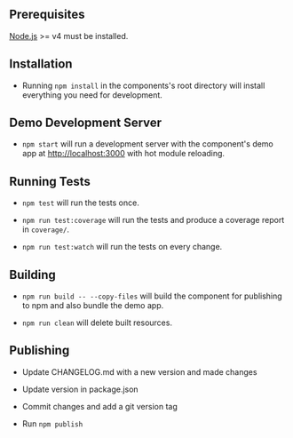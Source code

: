 ## Prerequisites

[Node.js](http://nodejs.org/) >= v4 must be installed.

## Installation

- Running `npm install` in the components's root directory will install everything you need for development.

## Demo Development Server

- `npm start` will run a development server with the component's demo app at [http://localhost:3000](http://localhost:3000) with hot module reloading.

## Running Tests

- `npm test` will run the tests once.

- `npm run test:coverage` will run the tests and produce a coverage report in `coverage/`.

- `npm run test:watch` will run the tests on every change.

## Building

- `npm run build -- --copy-files` will build the component for publishing to npm and also bundle the demo app.

- `npm run clean` will delete built resources.

## Publishing

- Update CHANGELOG.md with a new version and made changes

- Update version in package.json

- Commit changes and add a git version tag

- Run `npm publish`
